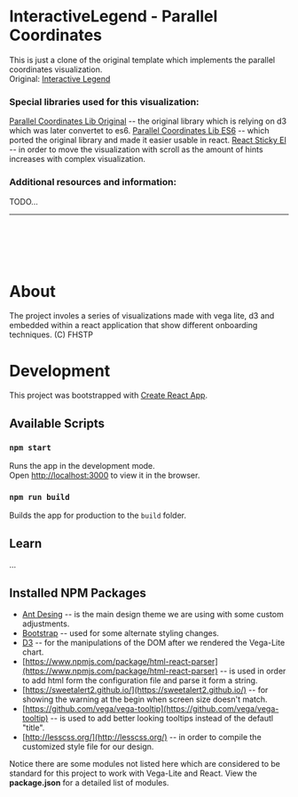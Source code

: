 # InteractiveLegend - Parallel Coordinates
This is just a clone of the original template which implements the parallel coordinates visualization.
<br/>
Original: [Interactive Legend](https://github.com/doomsayer2/InteractiveLegend)

### Special libraries used for this visualization:
[Parallel Coordinates Lib Original](https://github.com/syntagmatic/parallel-coordinates) -- the original library which is relying on d3 which was later convertet to es6.
[Parallel Coordinates Lib ES6](https://github.com/syntagmatic/parallel-coordinates) -- which ported the original library and made it easier usable in react.
[React Sticky El](https://github.com/gm0t/react-sticky-el) -- in order to move the visualization with scroll as the amount of hints increases with complex visualization.

### Additional resources and information:
TODO...

-----
<br/>
<br/>
<br/>
<br/>

# About
The project involes a series of visualizations made with vega lite, d3 and embedded within a react application that show different onboarding techniques.
(C) FHSTP

# Development

This project was bootstrapped with [Create React App](https://github.com/facebook/create-react-app).

## Available Scripts

### `npm start`

Runs the app in the development mode.<br>
Open [http://localhost:3000](http://localhost:3000) to view it in the browser.


### `npm run build`

Builds the app for production to the `build` folder.

## Learn 
...

## Installed NPM Packages
- [Ant Desing](https://ant.design/) -- is the main design theme we are using with some custom adjustments.
- [Bootstrap](https://www.npmjs.com/package/bootstrap) -- used for some alternate styling changes.
- [D3](https://www.npmjs.com/package/d3) -- for the manipulations of the DOM after we rendered the Vega-Lite chart.
- [https://www.npmjs.com/package/html-react-parser](https://www.npmjs.com/package/html-react-parser) -- is used in order to add html form the configuration file and parse it form a string.
- [https://sweetalert2.github.io/](https://sweetalert2.github.io/) -- for showing the warning at the begin when screen size doesn't match.
- [https://github.com/vega/vega-tooltip](https://github.com/vega/vega-tooltip) -- is used to add better looking tooltips instead of the defautl "title".
- [http://lesscss.org/](http://lesscss.org/) -- in order to compile the customized style file for our design.

Notice there are some modules not listed here which are considered to be standard for this project to work with Vega-Lite and React. View the **package.json** for a detailed list of modules.
